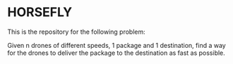 # HORSEFLY
This is the repository for the following problem:

Given n drones of different speeds, 1 package and 1 destination, find a way for the drones to deliver the package to the destination as fast as possible.
